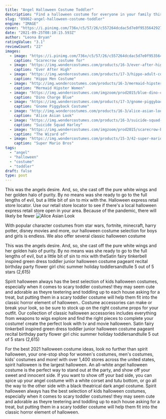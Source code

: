 ```yaml
---
title: "Angel Halloween Costume Toddler"
description: "Find a halloween costume for everyone in your family this halloween with our collection of adult and kids halloween costumes. Get sexy halloween costumes or funny halloween costumes at great"
slug: "89862-angel-halloween-costume-toddler"
engine: "IMAGE"
cover: "https://i.pinimg.com/736x/c5/57/26/c557264dcdac5d7e0f95356429278318--scarecrow-costume-halloween-costumes.jpg"
date: "2021-09-25T08:10:15.593Z"
author: "Leona Bryan"
ratingValue: "3.1"
reviewCount: "22"
images:
  - image: "https://i.pinimg.com/736x/c5/57/26/c557264dcdac5d7e0f95356429278318--scarecrow-costume-halloween-costumes.jpg"
    caption: "Scarecrow costume for"
  - image: "https://img.wondercostumes.com/products/16-3/ever-after-high-cerise-cerise.jpg"
    caption: "Ever After High"
  - image: "https://img.wondercostumes.com/products/17-3/hippo-adult-costume.jpg"
    caption: "Hippo Men Costume"
  - image: "http://img.wondercostumes.com/products/16-3/mermaid-hipster.jpg"
    caption: "Mermaid Hipster Women"
  - image: "https://img.wondercostumes.com/imgzoom/prod2015/blue-dino-charge-power-ranger-costume.jpg"
    caption: "Dino Charge Blue"
  - image: "https://img.wondercostumes.com/products/17-3/gnome-piggyback-costume.jpg"
    caption: "Gnome Piggyback Costume"
  - image: "http://img.wondercostumes.com/products/16-3/alice-asian-look-classic-girl-costume-.jpg"
    caption: "Alice Asian Look"
  - image: "https://img.wondercostumes.com/products/16-3/suicide-squad-harley-quinn-teen-girls-costume.jpg"
    caption: "Suicide Squad Harley"
  - image: "https://img.wondercostumes.com/imgzoom/prod2015/scarecrow-boys-costume.jpg"
    caption: "The Wizard of"
  - image: "https://img.wondercostumes.com/products/15-3/42-super-mario-yoshi-costume.jpg"
    caption: "Super Mario Bros"
tags:
  - "angel"
  - "halloween"
  - "costume"
  - "toddler"
draft: false
type: post
---
```


This was the angels desire. And, so, she cast off the pure white wings and her golden halo of purity. By no means was she ready to go to the full lengths of evil, but a little bit of sin to mix with the. Halloween express retail store locator. Use our retail store locator to see if there's a local halloween express retail store open in your area. Because of the pandemic, there will likely be fewer
![Alice Asian Look](http://img.wondercostumes.com/products/16-3/alice-asian-look-classic-girl-costume-.jpg "Alice Asian Look")

With popular character costumes from star wars, fortnite, minecraft, harry potter, disney movies and more, our halloween costume selection for boys and girls is endless. We also offer several classic halloween costume
<!--inArticleAds-->

<!--galleryOne-->

This was the angels desire. And, so, she cast off the pure white wings and her golden halo of purity. By no means was she ready to go to the full lengths of evil, but a little bit of sin to mix with theSatin fairy tinkerbell inspired green dress toddler junior halloween costume pageant recital birthday party flower girl chic summer holiday toddlersandtulle 5 out of 5 stars (2,615)
<!--inArticleAds-->

<!--galleryTwo-->

Spirit halloween always has the best selection of kids halloween costumes, especially when it comes to scary toddler costumes! they may seem cute and adorable as theyre teetering and toddling up to each house asking for a treat, but putting them in a scary toddler costume will help them fit into the classic horror element of halloween.. Costume accessories can make or break your look, so be sure to stock up on the right costume props for your outfit. Our collection of classic halloween accessories includes everything from weapons to wigs  explore and find the right pieces to complete your costume! create the perfect look with tv and movie halloween. Satin fairy tinkerbell inspired green dress toddler junior halloween costume pageant recital birthday party flower girl chic summer holiday toddlersandtulle 5 out of 5 stars (2,615)
<!--galleryThree-->

For the best 2021 halloween costume ideas, look no further than spirit halloween, your one-stop shop for women's costumes, men's costumes, kids' costumes and more! with over 1,400 stores across the united states, spirit halloween is the largest halloween. An all-white angel halloween costume is the perfect way to stand out at the party, and show off your sweet and innocent side. If you want to show off your bad side, you can spice up your angel costume with a white corset and tutu bottom, or go all the way to the other side with a black theatrical dark angel costume. Spirit halloween always has the best selection of kids halloween costumes, especially when it comes to scary toddler costumes! they may seem cute and adorable as theyre teetering and toddling up to each house asking for a treat, but putting them in a scary toddler costume will help them fit into the classic horror element of halloween.